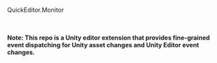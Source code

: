 QuickEditor.Monitor

<br><br>
**Note: This repo is a Unity editor extension that provides fine-grained event dispatching for Unity asset changes and Unity Editor event changes.**
